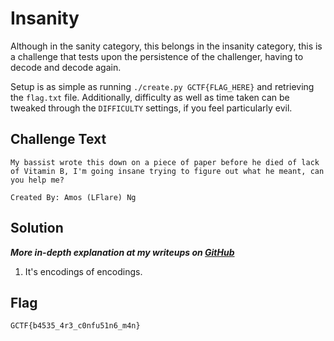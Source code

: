 # Insanity
Although in the sanity category, this belongs in the insanity category, this is a challenge that tests upon the persistence of the challenger, having to decode and decode again.

Setup is as simple as running `./create.py GCTF{FLAG_HERE}` and retrieving the `flag.txt` file. Additionally, difficulty as well as time taken can be tweaked through the `DIFFICULTY` settings, if you feel particularly evil.

## Challenge Text
```
My bassist wrote this down on a piece of paper before he died of lack of Vitamin B, I'm going insane trying to figure out what he meant, can you help me?

Created By: Amos (LFlare) Ng
```

## Solution
**_More in-depth explanation at my writeups on [GitHub](https://github.com/LFlare/gryphonctf_2017_writeup)_**
1. It's encodings of encodings.

## Flag
`GCTF{b4535_4r3_c0nfu51n6_m4n}`
